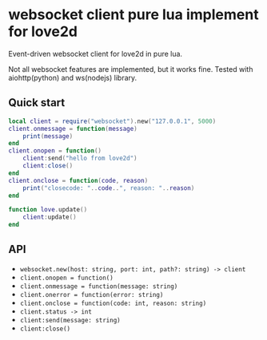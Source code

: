 # websocket client pure lua implement for love2d

Event-driven websocket client for love2d in pure lua.

Not all websocket features are implemented, but it works fine. Tested with aiohttp(python) and ws(nodejs) library.

## Quick start
```lua
local client = require("websocket").new("127.0.0.1", 5000)
client.onmessage = function(message)
    print(message)
end
client.onopen = function()
    client:send("hello from love2d")
    client:close()
end
client.onclose = function(code, reason)
    print("closecode: "..code..", reason: "..reason)
end

function love.update()
    client:update()
end
```

## API
* `websocket.new(host: string, port: int, path?: string) -> client`
* `client.onopen = function()`
* `client.onmessage = function(message: string)`
* `client.onerror = function(error: string)`
* `client.onclose = function(code: int, reason: string)`
* `client.status -> int`
* `client:send(message: string)`
* `client:close()`
